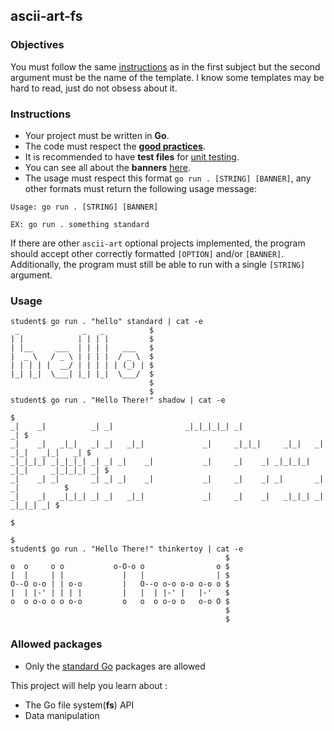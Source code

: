 ## ascii-art-fs

### Objectives

You must follow the same [instructions](../README.md) as in the first subject but the second argument must be the name of the template. I know some templates may be hard to read, just do not obsess about it.

### Instructions

- Your project must be written in **Go**.
- The code must respect the [**good practices**](../good-practices/README.md).
- It is recommended to have **test files** for [unit testing](https://go.dev/doc/tutorial/add-a-test).
- You can see all about the **banners** [here](../).
- The usage must respect this format `go run . [STRING] [BANNER]`, any other formats must return the following usage message:

```console
Usage: go run . [STRING] [BANNER]

EX: go run . something standard
```

If there are other `ascii-art` optional projects implemented, the program should accept other correctly formatted `[OPTION]` and/or `[BANNER]`.  
Additionally, the program must still be able to run with a single `[STRING]` argument.

### Usage

```console
student$ go run . "hello" standard | cat -e
 _              _   _          $
| |            | | | |         $
| |__     ___  | | | |   ___   $
|  _ \   / _ \ | | | |  / _ \  $
| | | | |  __/ | | | | | (_) | $
|_| |_|  \___| |_| |_|  \___/  $
                               $
                               $
student$ go run . "Hello There!" shadow | cat -e
                                                                                         $
_|    _|          _| _|                _|_|_|_|_| _|                                  _| $
_|    _|   _|_|   _| _|   _|_|             _|     _|_|_|     _|_|   _|  _|_|   _|_|   _| $
_|_|_|_| _|_|_|_| _| _| _|    _|           _|     _|    _| _|_|_|_| _|_|     _|_|_|_| _| $
_|    _| _|       _| _| _|    _|           _|     _|    _| _|       _|       _|          $
_|    _|   _|_|_| _| _|   _|_|             _|     _|    _|   _|_|_| _|         _|_|_| _| $
                                                                                         $
                                                                                         $
student$ go run . "Hello There!" thinkertoy | cat -e
                                                $
o  o     o o           o-O-o o                o $
|  |     | |             |   |                | $
O--O o-o | | o-o         |   O--o o-o o-o o-o o $
|  | |-' | | | |         |   |  | |-' |   |-'   $
o  o o-o o o o-o         o   o  o o-o o   o-o O $
                                                $
                                                $
```

### Allowed packages

- Only the [standard Go](https://golang.org/pkg/) packages are allowed

This project will help you learn about :

- The Go file system(**fs**) API
- Data manipulation
